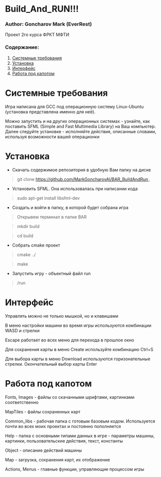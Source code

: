 # Build_And_RUN!!! #
### Author: Goncharov Mark (EverRest) ###

Проект 2го курса ФРКТ МФТИ

### Содержание: ###
1.  [Системные требования](https://github.com/MarkGoncharovAl/BAR_BuildAndRun_#%D1%81%D0%B8%D1%81%D1%82%D0%B5%D0%BC%D0%BD%D1%8B%D0%B5-%D1%82%D1%80%D0%B5%D0%B1%D0%BE%D0%B2%D0%B0%D0%BD%D0%B8%D1%8F)
2.  [Установка](https://github.com/MarkGoncharovAl/BAR_BuildAndRun_#%D1%83%D1%81%D1%82%D0%B0%D0%BD%D0%BE%D0%B2%D0%BA%D0%B0)
3.  [Интерфейс](https://github.com/MarkGoncharovAl/BAR_BuildAndRun_#%D0%B8%D0%BD%D1%82%D0%B5%D1%80%D1%84%D0%B5%D0%B9%D1%81)
4.  [Работа под капотом](https://github.com/MarkGoncharovAl/BAR_BuildAndRun_#%D1%80%D0%B0%D0%B1%D0%BE%D1%82%D0%B0-%D0%BF%D0%BE%D0%B4-%D0%BA%D0%B0%D0%BF%D0%BE%D1%82%D0%BE%D0%BC)

Системные требования
====================
Игра написана для GCC под операционную систему Linux-Ubuntu (установка представлена именно для неё). 

Можно запустить и на других операционных системах - узнайте, как поставить SFML (Simple and Fast Multimedia Library) на Ваш компьютер. Далее следуйте установке - исполняйте действия, описанные словами, используя возможности вашей операционки

Установка
=========
* Скачать содержимое репозитория в удобную Вам папку на диске
>git clone https://github.com/MarkGoncharovAl/BAR_BuildAndRun_
* Установить SFML. Она использовалась при написании кода
>sudo apt-get install libsfml-dev
* Сoздать и войти в папку, в которой будет собрана игра
>Открывем терминал в папке BAR

>mkdir build

>cd build
* Собрать cmake проект 
>cmake ../

>make
* Запустить игру - объектный файл run
>/run

Интерфейс
=========
Управлять можно не только мышкой, но и клавишами

В меню настройки машини во время игры используются комбинации WASD и стрелки

Escape работает во всех меню для перехода в прошлое окно

Для сохранения карты в меню Create используйте комбинацию Ctrl+S

Для выбора карты в меню Download используются горизонательные стрелки. Окончательный выбор карты Enter

Работа под капотом
==================
Fonts, Images - файлы со скачанными шрифтами, картинками соответственно

MapTiles - файлы сохраненных карт

Common_libs - рабочая папка с готовым базовым кодом. Используется почти во всех моих проектах и постоянно пополняется

Help - папка с основными типами данных в игре - параметры машины, картинки, пользовательские действия, текст, константы 

Object - описание действий машины

Map - загрузка, сохранения карт, их отображение

Actions, Menus - главные функции, управляющие процессом игры